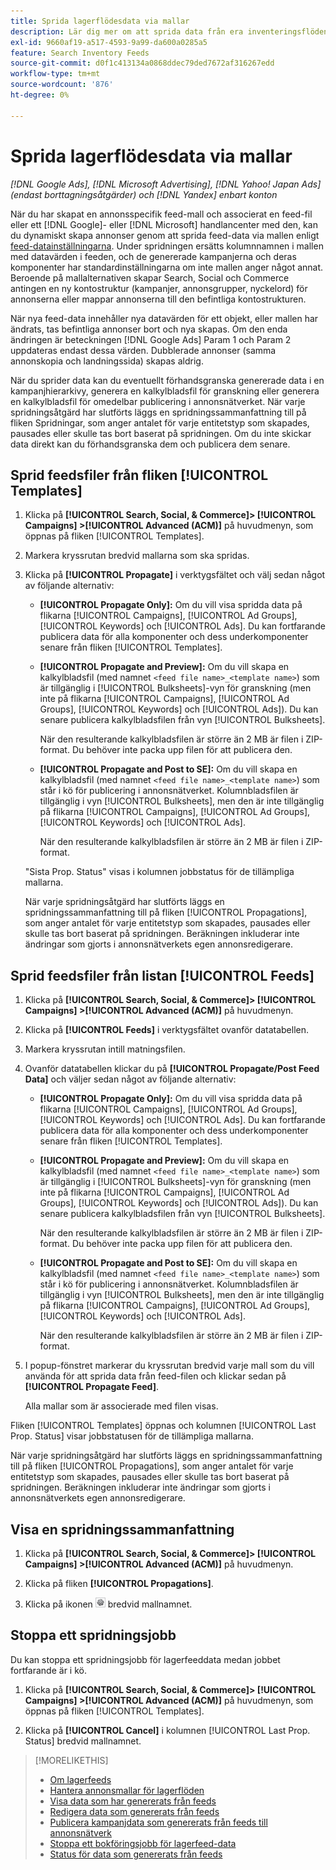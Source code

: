 ```yaml
---
title: Sprida lagerflödesdata via mallar
description: Lär dig mer om att sprida data från era inventeringsflöden via annonsmallar för att hantera kontostrukturen och leverera dynamiska annonser.
exl-id: 9660af19-a517-4593-9a99-da600a0285a5
feature: Search Inventory Feeds
source-git-commit: d0f1c413134a0868ddec79ded7672af316267edd
workflow-type: tm+mt
source-wordcount: '876'
ht-degree: 0%

---
```


# Sprida lagerflödesdata via mallar

*[!DNL Google Ads], [!DNL Microsoft Advertising], [!DNL Yahoo! Japan Ads] (endast borttagningsåtgärder) och [!DNL Yandex] enbart konton*

När du har skapat en annonsspecifik feed-mall och associerat en feed-fil eller ett [!DNL Google]- eller [!DNL Microsoft] handlancenter med den, kan du dynamiskt skapa annonser genom att sprida feed-data via mallen enligt [feed-datainställningarna](feed-settings-manage.md). Under spridningen ersätts kolumnnamnen i mallen med datavärden i feeden, och de genererade kampanjerna och deras komponenter har standardinställningarna om inte mallen anger något annat. Beroende på mallalternativen skapar Search, Social och Commerce antingen en ny kontostruktur (kampanjer, annonsgrupper, nyckelord) för annonserna eller mappar annonserna till den befintliga kontostrukturen.

När nya feed-data innehåller nya datavärden för ett objekt, eller mallen har ändrats, tas befintliga annonser bort och nya skapas. Om den enda ändringen är beteckningen [!DNL Google Ads] Param 1 och Param 2 uppdateras endast dessa värden. Dubblerade annonser (samma annonskopia och landningssida) skapas aldrig.

När du sprider data kan du eventuellt förhandsgranska genererade data i en kampanjhierarkivy, generera en kalkylbladsfil för granskning eller generera en kalkylbladsfil för omedelbar publicering i annonsnätverket. När varje spridningsåtgärd har slutförts läggs en spridningssammanfattning till på fliken Spridningar, som anger antalet för varje entitetstyp som skapades, pausades eller skulle tas bort baserat på spridningen. Om du inte skickar data direkt kan du förhandsgranska dem och publicera dem senare.

## Sprid feedsfiler från fliken [!UICONTROL Templates]

1. Klicka på **[!UICONTROL Search, Social, & Commerce]> [!UICONTROL Campaigns] >[!UICONTROL Advanced (ACM)]** på huvudmenyn, som öppnas på fliken [!UICONTROL Templates].

1. Markera kryssrutan bredvid mallarna som ska spridas.

1. Klicka på **[!UICONTROL Propagate]** i verktygsfältet och välj sedan något av följande alternativ:

   * **[!UICONTROL Propagate Only]:** Om du vill visa spridda data på flikarna [!UICONTROL Campaigns], [!UICONTROL Ad Groups], [!UICONTROL Keywords] och [!UICONTROL Ads]. Du kan fortfarande publicera data för alla komponenter och dess underkomponenter senare från fliken [!UICONTROL Templates].

   * **[!UICONTROL Propagate and Preview]:** Om du vill skapa en kalkylbladsfil (med namnet `<feed file name>_<template name>`) som är tillgänglig i [!UICONTROL Bulksheets]-vyn för granskning (men inte på flikarna [!UICONTROL Campaigns], [!UICONTROL Ad Groups], [!UICONTROL Keywords] och [!UICONTROL Ads]). Du kan senare publicera kalkylbladsfilen från vyn [!UICONTROL Bulksheets].

     När den resulterande kalkylbladsfilen är större än 2 MB är filen i ZIP-format. Du behöver inte packa upp filen för att publicera den.

   * **[!UICONTROL Propagate and Post to SE]:** Om du vill skapa en kalkylbladsfil (med namnet `<feed file name>_<template name>`) som står i kö för publicering i annonsnätverket. Kolumnbladsfilen är tillgänglig i vyn [!UICONTROL Bulksheets], men den är inte tillgänglig på flikarna [!UICONTROL Campaigns], [!UICONTROL Ad Groups], [!UICONTROL Keywords] och [!UICONTROL Ads].

     När den resulterande kalkylbladsfilen är större än 2 MB är filen i ZIP-format.

   &quot;Sista Prop. Status&quot; visas i kolumnen jobbstatus för de tillämpliga mallarna.

   När varje spridningsåtgärd har slutförts läggs en spridningssammanfattning till på fliken [!UICONTROL Propagations], som anger antalet för varje entitetstyp som skapades, pausades eller skulle tas bort baserat på spridningen. Beräkningen inkluderar inte ändringar som gjorts i annonsnätverkets egen annonsredigerare.

## Sprid feedsfiler från listan [!UICONTROL Feeds]

1. Klicka på **[!UICONTROL Search, Social, & Commerce]> [!UICONTROL Campaigns] >[!UICONTROL Advanced (ACM)]** på huvudmenyn.

1. Klicka på **[!UICONTROL Feeds]** i verktygsfältet ovanför datatabellen.

1. Markera kryssrutan intill matningsfilen.

1. Ovanför datatabellen klickar du på **[!UICONTROL Propagate/Post Feed Data]** och väljer sedan något av följande alternativ:

   * **[!UICONTROL Propagate Only]:** Om du vill visa spridda data på flikarna [!UICONTROL Campaigns], [!UICONTROL Ad Groups], [!UICONTROL Keywords] och [!UICONTROL Ads]. Du kan fortfarande publicera data för alla komponenter och dess underkomponenter senare från fliken [!UICONTROL Templates].

   * **[!UICONTROL Propagate and Preview]:** Om du vill skapa en kalkylbladsfil (med namnet `<feed file name>_<template name>`) som är tillgänglig i [!UICONTROL Bulksheets]-vyn för granskning (men inte på flikarna [!UICONTROL Campaigns], [!UICONTROL Ad Groups], [!UICONTROL Keywords] och [!UICONTROL Ads]). Du kan senare publicera kalkylbladsfilen från vyn [!UICONTROL Bulksheets].

     När den resulterande kalkylbladsfilen är större än 2 MB är filen i ZIP-format. Du behöver inte packa upp filen för att publicera den.

   * **[!UICONTROL Propagate and Post to SE]:** Om du vill skapa en kalkylbladsfil (med namnet `<feed file name>_<template name>`) som står i kö för publicering i annonsnätverket. Kolumnbladsfilen är tillgänglig i vyn [!UICONTROL Bulksheets], men den är inte tillgänglig på flikarna [!UICONTROL Campaigns], [!UICONTROL Ad Groups], [!UICONTROL Keywords] och [!UICONTROL Ads].

     När den resulterande kalkylbladsfilen är större än 2 MB är filen i ZIP-format.

1. I popup-fönstret markerar du kryssrutan bredvid varje mall som du vill använda för att sprida data från feed-filen och klickar sedan på **[!UICONTROL Propagate Feed]**.

   Alla mallar som är associerade med filen visas.

Fliken [!UICONTROL Templates] öppnas och kolumnen [!UICONTROL Last Prop. Status] visar jobbstatusen för de tillämpliga mallarna.

När varje spridningsåtgärd har slutförts läggs en spridningssammanfattning till på fliken [!UICONTROL Propagations], som anger antalet för varje entitetstyp som skapades, pausades eller skulle tas bort baserat på spridningen. Beräkningen inkluderar inte ändringar som gjorts i annonsnätverkets egen annonsredigerare.

## Visa en spridningssammanfattning

1. Klicka på **[!UICONTROL Search, Social, & Commerce]> [!UICONTROL Campaigns] >[!UICONTROL Advanced (ACM)]** på huvudmenyn.

1. Klicka på fliken **[!UICONTROL Propagations]**.

1. Klicka på ikonen ![Visa/redigera inställningar](/help/search-social-commerce/assets/settings.png "Visa/redigera inställningar") bredvid mallnamnet.

## Stoppa ett spridningsjobb

Du kan stoppa ett spridningsjobb för lagerfeeddata medan jobbet fortfarande är i kö.

1. Klicka på **[!UICONTROL Search, Social, & Commerce]> [!UICONTROL Campaigns] >[!UICONTROL Advanced (ACM)]** på huvudmenyn, som öppnas på fliken [!UICONTROL Templates].

1. Klicka på **[!UICONTROL Cancel]** i kolumnen [!UICONTROL Last Prop. Status] bredvid mallnamnet.

>[!MORELIKETHIS]
>
>* [Om lagerfeeds](inventory-feeds-about.md)
>* [Hantera annonsmallar för lagerflöden](/help/search-social-commerce/campaign-management/inventory-feeds/ad-templates/ad-template-manage.md)
>* [Visa data som har genererats från feeds](propagated-data-view.md)
>* [Redigera data som genererats från feeds](propagated-data-edit.md)
>* [Publicera kampanjdata som genererats från feeds till annonsnätverk](propagated-data-post.md)
>* [Stoppa ett bokföringsjobb för lagerfeed-data](stop-job.md)
>* [Status för data som genererats från feeds](propagated-data-status.md)
